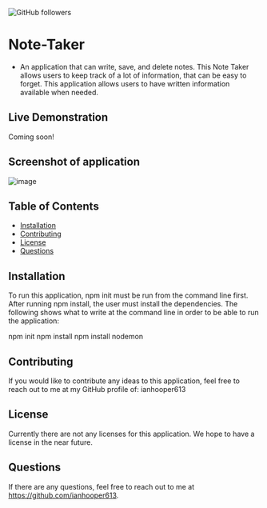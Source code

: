 ![GitHub followers](https://img.shields.io/github/followers/ianhooper613?label=Follow&style=social)

# Note-Taker
* An application that can write, save, and delete notes.
This Note Taker allows users to keep track of a lot of information, that can be easy to forget. This application allows users to have written information available when needed.


## Live Demonstration
Coming soon!


## Screenshot of application
![image](https://user-images.githubusercontent.com/60622571/80658300-c9c0dd00-8a53-11ea-8bb1-666225446d7d.png)

  ## Table of Contents
  * [Installation](#Installation)
  * [Contributing](#Contributing)
  * [License](#License)
  * [Questions](#Questions)


  
  ## Installation
  To run this application, npm init must be run from the command line first.  After running npm install, the user must install the dependencies.  The following shows what to write at the command line in order to be able to run the application:


  npm init
  npm install
  npm install nodemon
  


  ## Contributing
  If you would like to contribute any ideas to this application, feel free to reach out to me at my GitHub
  profile of: ianhooper613




  ## License
  Currently there are not any licenses for this application.  We hope to have a license in the near future.



  ## Questions
  If there are any questions, feel free to reach out to me at https://github.com/ianhooper613.